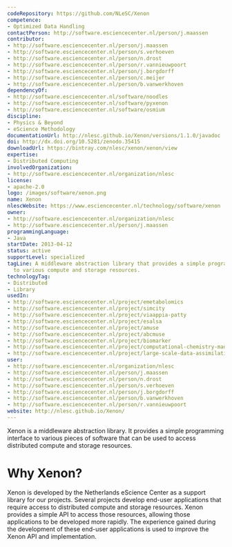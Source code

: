 ```yaml
---
codeRepository: https://github.com/NLeSC/Xenon
competence:
- Optimized Data Handling
contactPerson: http://software.esciencecenter.nl/person/j.maassen
contributor:
- http://software.esciencecenter.nl/person/j.maassen
- http://software.esciencecenter.nl/person/s.verhoeven
- http://software.esciencecenter.nl/person/n.drost
- http://software.esciencecenter.nl/person/r.vannieuwpoort
- http://software.esciencecenter.nl/person/j.borgdorff
- http://software.esciencecenter.nl/person/c.meijer
- http://software.esciencecenter.nl/person/b.vanwerkhoven
dependencyOf:
- http://software.esciencecenter.nl/software/noodles
- http://software.esciencecenter.nl/software/pyxenon
- http://software.esciencecenter.nl/software/osmium
discipline:
- Physics & Beyond
- eScience Methodology
documentationUrl: http://nlesc.github.io/Xenon/versions/1.1.0/javadoc
doi: http://dx.doi.org/10.5281/zenodo.35415
downloadUrl: https://bintray.com/nlesc/xenon/xenon/view
expertise:
- Distributed Computing
involvedOrganization:
- http://software.esciencecenter.nl/organization/nlesc
license:
- apache-2.0
logo: /images/software/xenon.png
name: Xenon
nlescWebsite: https://www.esciencecenter.nl/technology/software/xenon
owner:
- http://software.esciencecenter.nl/organization/nlesc
- http://software.esciencecenter.nl/person/j.maassen
programmingLanguage:
- Java
startDate: 2013-04-12
status: active
supportLevel: specialized
tagLine: A middleware abstraction library that provides a simple programming interface
  to various compute and storage resources.
technologyTag:
- Distributed
- Library
usedIn:
- http://software.esciencecenter.nl/project/emetabolomics
- http://software.esciencecenter.nl/project/simcity
- http://software.esciencecenter.nl/project/viaappia-patty
- http://software.esciencecenter.nl/project/esalsa
- http://software.esciencecenter.nl/project/amuse
- http://software.esciencecenter.nl/project/abcmuse
- http://software.esciencecenter.nl/project/biomarker
- http://software.esciencecenter.nl/project/computational-chemistry-made-easy
- http://software.esciencecenter.nl/project/large-scale-data-assimilation
user:
- http://software.esciencecenter.nl/organization/nlesc
- http://software.esciencecenter.nl/person/j.maassen
- http://software.esciencecenter.nl/person/n.drost
- http://software.esciencecenter.nl/person/s.verhoeven
- http://software.esciencecenter.nl/person/j.borgdorff
- http://software.esciencecenter.nl/person/b.vanwerkhoven
- http://software.esciencecenter.nl/person/r.vannieuwpoort
website: http://nlesc.github.io/Xenon/
---
```

Xenon is a middleware abstraction library. It provides a simple
programming interface to various pieces of software that can be used to
access distributed compute and storage resources.

# Why Xenon?

Xenon is developed by the Netherlands eScience Center as a support
library for our projects. Several projects develop end-user applications
that require access to distributed compute and storage resources. Xenon
provides a simple API to access those resources, allowing those
applications to be developed more rapidly. The experience gained during
the development of these end-user applications is used to improve the
Xenon API and implementation.
